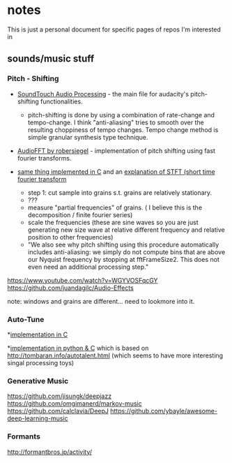 # notes
This is just a personal document for specific pages of repos I'm interested in

## sounds/music  stuff
### Pitch - Shifting

* [SoundTouch Audio Processing](https://gitlab.com/soundtouch/soundtouch/-/blob/master/include/SoundTouch.h) - the main file for audacity's pitch-shifting functionalities.
  - pitch-shifting is done by using a combination of rate-change and tempo-change. I think "anti-aliasing" tries to smooth over the resulting choppiness of tempo changes. Tempo change method is simple granular synthesis type technique.

* [AudioFFT by robersiegel](https://github.com/robertsiegel/AudioFFT) - implementation of pitch shifting using fast fourier transforms.
* [same thing implemented in C](https://sites.google.com/site/mikescoderama/pitch-shifting) and an [explanation of STFT (short time fourier transform](http://blogs.zynaptiq.com/bernsee/pitch-shifting-using-the-ft/)
    * step 1: cut sample into grains s.t. grains are relatively stationary.
    * ???
    * measure "partial frequencies" of grains. ( I believe this is the decomposition / finite fourier series)
    * scale the frequencies (these are sine waves so you are just generating new size wave at relative different frequency and relative position to other frequencies)
    * "We also see why pitch shifting using this procedure automatically includes anti-aliasing: we simply do not compute bins that are above our Nyquist frequency by stopping at fftFrameSize2. This does not even need an additional processing step."

https://www.youtube.com/watch?v=WGYVOSFqcGY
https://github.com/juandagilc/Audio-Effects

note: windows and grains are different... need to lookmore into it.



### Auto-Tune

*[implementation in C](https://github.com/dot-operator/Auto-Tuner)

*[implementation in python & C](https://github.com/ederwander/PyAutoTune) which is based on http://tombaran.info/autotalent.html (which seems to have more interesting singal processing toys)

### Generative Music

https://github.com/jisungk/deepjazz
https://github.com/omgimanerd/markov-music
https://github.com/calclavia/DeepJ
https://github.com/ybayle/awesome-deep-learning-music


### Formants

http://formantbros.jp/activity/
